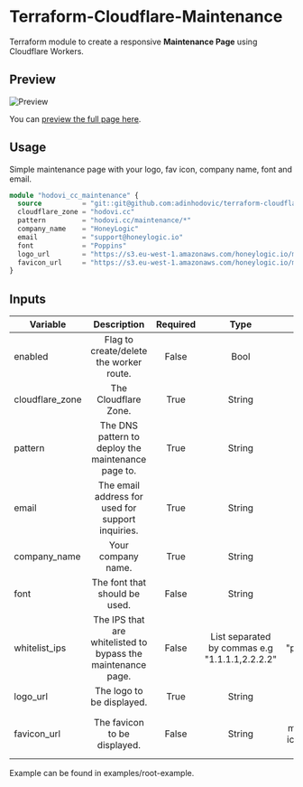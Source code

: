 # Terraform-Cloudflare-Maintenance

Terraform module to create a responsive **Maintenance Page** using
Cloudflare Workers.

## Preview

![Preview](https://i.imgur.com/CiguM4w.png)

You can [preview the full page here](https://hodovi.cc/maintenance/).

## Usage

Simple maintenance page with your logo, fav icon, company name, font and
email.

```terraform
module "hodovi_cc_maintenance" {
  source          = "git::git@github.com:adinhodovic/terraform-cloudflare-maintenance.git?ref=v0.1.0"
  cloudflare_zone = "hodovi.cc"
  pattern         = "hodovi.cc/maintenance/*"
  company_name    = "HoneyLogic"
  email           = "support@honeylogic.io"
  font            = "Poppins"
  logo_url        = "https://s3.eu-west-1.amazonaws.com/honeylogic.io/media/images/Honeylogic-blue.original.png"
  favicon_url     = "https://s3.eu-west-1.amazonaws.com/honeylogic.io/media/images/Honeylogic_-_icon.original.height-80.png"
}
```

## Inputs

| Variable        | Description                                                  | Required | Type                                           | Default                            |
|-----------------|:------------------------------------------------------------:|:--------:|:----------------------------------------------:|:----------------------------------:|
| enabled         | Flag to create/delete the worker route.                      | False    | Bool                                           | true                               |
| cloudflare_zone | The Cloudflare Zone.                                         | True     | String                                         | -                                  |
| pattern         | The DNS pattern to deploy the maintenance page to.           | True     | String                                         | -                                  |
| email           | The email address for used for support inquiries.            | True     | String                                         | -                                  |
| company_name    | Your company name.                                           | True     | String                                         | -                                  |
| font            | The font that should be used.                                | False    | String                                         | "Poppins"                          |
| whitelist_ips   | The IPS that are whitelisted to bypass the maintenance page. | False    | List separated by commas e.g "1.1.1.1,2.2.2.2" | "placeholder"                      |
| logo_url        | The logo to be displayed.                                    | True     | String                                         | -                                  |
| favicon_url     | The favicon to be displayed.                                 | False    | String                                         | "A maintenance icon from the web." |

Example can be found in examples/root-example.
